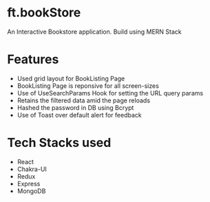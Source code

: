 # ft.bookStore
An Interactive Bookstore application. Build using MERN Stack

# Features
<ul>
    <li>Used grid layout for BookListing Page </li>
    <li>BookListing Page is reponsive for all screen-sizes</li>
    <li>Use of UseSearchParams Hook for setting the URL query params</li>
    <li>Retains the filtered data amid the page reloads</li>
    <li>Hashed the password in DB using Bcrypt</li>
    <li>Use of Toast over default alert for feedback</li>
</ul>

# Tech Stacks used
<ul>
    <li>React</li>
    <li>Chakra-UI</li>
    <li>Redux</li>
    <li>Express</li>
    <li>MongoDB</li>
</ul>